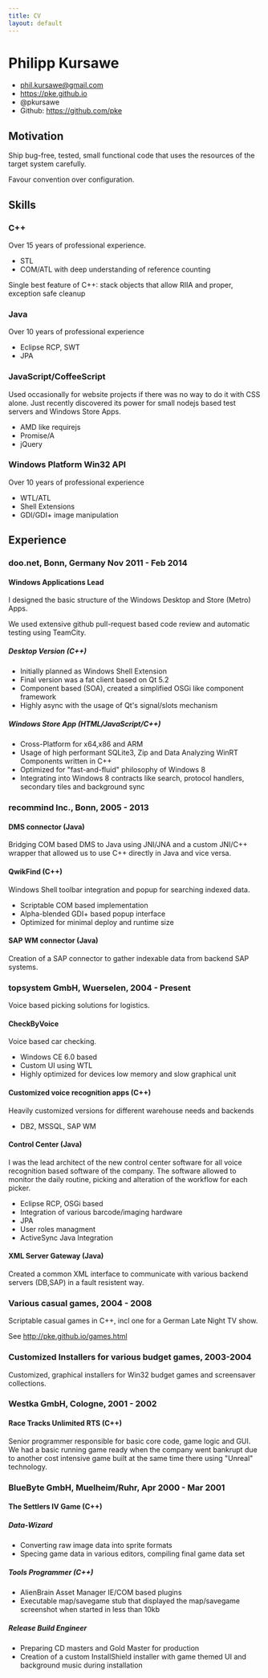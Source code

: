 ```yaml
---
title: CV
layout: default
---
```


# Philipp Kursawe

* <phil.kursawe@gmail.com>
* <https://pke.github.io>
* @pkursawe
* Github: <https://github.com/pke>

## Motivation

Ship bug-free, tested, small functional code that uses the resources of the target system carefully.

Favour convention over configuration.

## Skills

### C++

Over 15 years of professional experience.

* STL
* COM/ATL with deep understanding of reference counting

Single best feature of C++: stack objects that allow RIIA and proper, exception safe cleanup

### Java

Over 10 years of professional experience

* Eclipse RCP, SWT
* JPA

### JavaScript/CoffeeScript

Used occasionally for website projects if there was no way to do it with CSS alone. Just recently discovered its power for small nodejs based test servers and Windows Store Apps.

* AMD like requirejs
* Promise/A
* jQuery

### Windows Platform Win32 API

Over 10 years of professional experience

* WTL/ATL
* Shell Extensions
* GDI/GDI+ image manipulation


## Experience

### doo.net, Bonn, Germany Nov 2011 - Feb 2014

#### Windows Applications Lead

I designed the basic structure of the Windows Desktop and Store (Metro) Apps.

We used extensive github pull-request based code review and automatic testing using TeamCity.

##### Desktop Version (C++)

* Initially planned as Windows Shell Extension
* Final version was a fat client based on Qt 5.2
* Component based (SOA), created a simplified OSGi like component framework
* Highly async with the usage of Qt's signal/slots mechanism

##### Windows Store App (HTML/JavaScript/C++)

* Cross-Platform for x64,x86 and ARM
* Usage of high performant SQLite3, Zip and Data Analyzing WinRT Components written in C++
* Optimized for "fast-and-fluid" philosophy of Windows 8
* Integrating into Windows 8 contracts like search, protocol handlers, secondary tiles and background sync

### recommind Inc., Bonn, 2005 - 2013

#### DMS connector (Java)

Bridging COM based DMS to Java using JNI/JNA and a custom JNI/C++ wrapper that allowed us to use C++ directly in Java and vice versa.

#### QwikFind (C++)

Windows Shell toolbar integration and popup for searching indexed data.

* Scriptable COM based implementation
* Alpha-blended GDI+ based popup interface
* Optimized for minimal deploy and runtime size

#### SAP WM connector (Java)

Creation of a SAP connector to gather indexable data from backend SAP systems.


### topsystem GmbH, Wuerselen, 2004 - Present

Voice based picking solutions for logistics.

#### CheckByVoice

Voice based car checking.

* Windows CE 6.0 based
* Custom UI using WTL
* Highly optimized for devices low memory and slow graphical unit

#### Customized voice recognition apps (C++)

Heavily customized versions for different warehouse needs and backends

* DB2, MSSQL, SAP WM

#### Control Center (Java)

I was the lead architect of the new control center software for all voice recognition based software of the company.
The software allowed to monitor the daily routine, picking and alteration of the workflow for each picker.

* Eclipse RCP, OSGi based
* Integration of various barcode/imaging hardware
* JPA
* User roles managment
* ActiveSync Java Integration

#### XML Server Gateway (Java)

Created a common XML interface to communicate with various backend servers (DB,SAP) in a fault resistent way.

### Various casual games, 2004 - 2008

Scriptable casual games in C++, incl one for a German Late Night TV show.

See <http://pke.github.io/games.html>

### Customized Installers for various budget games, 2003-2004

Customized, graphical installers for Win32 budget games and screensaver collections.

### Westka GmbH, Cologne, 2001 - 2002

#### Race Tracks Unlimited RTS (C++)

Senior programmer responsible for basic core code, game logic and GUI.
We had a basic running game ready when the company went bankrupt due to another cost intensive game built at the same time there using "Unreal" technology.

### BlueByte GmbH, Muelheim/Ruhr, Apr 2000 - Mar 2001

#### The Settlers IV Game (C++)

##### Data-Wizard
* Converting raw image data into sprite formats
* Specing game data in various editors, compiling final game data set

##### Tools Programmer (C++)

* AlienBrain Asset Manager IE/COM based plugins
* Executable map/savegame stub that displayed the map/savegame screenshot when started in less than 10kb

##### Release Build Engineer

* Preparing CD masters and Gold Master for production
* Creation of a custom InstallShield installer with game themed UI and background music during installation
